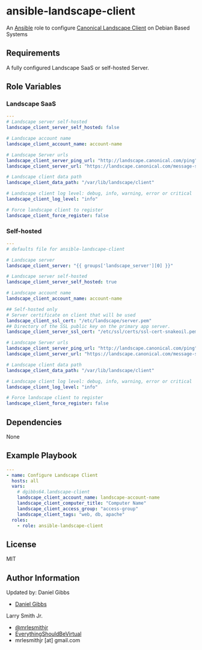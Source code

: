 # ansible-landscape-client

An [Ansible](https://www.ansible.com) role to configure [Canonical Landscape Client](https://landscape.canonical.com/) on Debian Based Systems

## Requirements

A fully configured Landscape SaaS or self-hosted Server.

## Role Variables

### Landscape SaaS

```yaml
---
# Landscape server self-hosted
landscape_client_server_self_hosted: false

# Landscape account name
landscape_client_account_name: account-name

# Landscape Server urls
landscape_client_server_ping_url: "http://landscape.canonical.com/ping"
landscape_client_server_url: "https://landscape.canonical.com/message-system"

# Landscape client data path
landscape_client_data_path: "/var/lib/landscape/client"

# Landscape client log level: debug, info, warning, error or critical
landscape_client_log_level: "info"

# Force landscape client to register
landscape_client_force_register: false
```

### Self-hosted

```yaml
---
# defaults file for ansible-landscape-client

# Landscape server
landscape_client_server: "{{ groups['landscape_server'][0] }}"

# Landscape server self-hosted
landscape_client_server_self_hosted: true

# Landscape account name
landscape_client_account_name: account-name

## Self-hosted only
# Server certificate on client that will be used
landscape_client_ssl_cert: "/etc/landscape/server.pem"
## Directory of the SSL public key on the primary app server.
landscape_client_server_ssl_cert: "/etc/ssl/certs/ssl-cert-snakeoil.pem"

# Landscape Server urls
landscape_client_server_ping_url: "http://landscape.canonical.com/ping"
landscape_client_server_url: "https://landscape.canonical.com/message-system"

# Landscape client data path
landscape_client_data_path: "/var/lib/landscape/client"

# Landscape client log level: debug, info, warning, error or critical
landscape_client_log_level: "info"

# Force landscape client to register
landscape_client_force_register: false
```

## Dependencies

None

## Example Playbook

```yaml
---
- name: Configure Landscape Client
  hosts: all
  vars:
    # dgibbs64.landscape-client
    landscape_client_account_name: landscape-account-name
    landscape_client_computer_title: "Computer Name"
    landscape_client_access_group: "access-group"
    landscape_client_tags: "web, db, apache"
  roles:
    - role: ansible-landscape-client
```

## License

MIT

## Author Information

Updated by: Daniel Gibbs

- [Daniel Gibbs](https://danielgibbs.co.uk)

Larry Smith Jr.

- [@mrlesmithjr](https://www.twitter.com/mrlesmithjr)
- [EverythingShouldBeVirtual](http://www.everythingshouldbevirtual.com)
- mrlesmithjr [at] gmail.com

